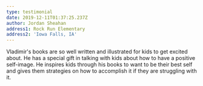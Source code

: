 ```yaml
---
type: testimonial
date: 2019-12-11T01:37:25.237Z
author: Jordan Sheahan
address1: Rock Run Elementary
address2: 'Iowa Falls, IA'
---
```

Vladimir's books are so well written and illustrated for kids to get excited about. He has a special gift in talking with kids about how to have a positive self-image. He inspires kids through his books to want to be their best self and gives them strategies on how to accomplish it if they are struggling with it.
